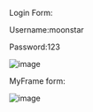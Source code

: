 Login Form:

Username:moonstar

Password:123

![image](https://user-images.githubusercontent.com/102042650/170154596-187f0e06-3578-4e29-ab1f-381e99a08094.png)

MyFrame form:

![image](https://user-images.githubusercontent.com/102042650/170154891-9febe3a4-b7e5-4bb6-8e74-031f9d8b31fd.png)

